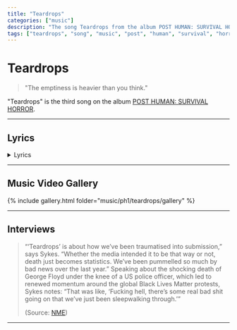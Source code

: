 ```yaml
---
title: "Teardrops"
categories: ["music"]
description: "The song Teardrops from the album POST HUMAN: SURVIVAL HORROR."
tags: ["teardrops", "song", "music", "post", "human", "survival", "horror"]
---
```

# Teardrops

> "The emptiness is heavier than you think."

"Teardrops" is the third song on the album [POST HUMAN: SURVIVAL HORROR](ph-survival-horror).

***

## Lyrics

<details class="lyrics">
    <summary>Lyrics</summary>

teardrops/

we hurt ourselves for fun/
force feed our fear until our hearts go numb/
addicted to a lonely kind of love./

what i wanna know../
is how we got this stressed out,/
paranoid/
everything is going dark/
nothing makes me sadder than my head./

i’m running out of teardrops/
let it hurt ‘til it stops/
i can’t keep my grip/
i’m slipping away from me/
oh god, everything is so fucked/
but i can’t feel a thing/
the emptiness is heavier than you think./

i’m tripping on the edge/
high as a kite, i’m never coming down./
and if you hear me/
guess you know how it feels/
to be alone/
so how’d we get this stressed out?/
paranoid/
everything is going dark/
nothing makes me sadder than my head./

suicidal, violent tragic state of mind./
lost my halo, now i’m my own anti-christ.

</details>

***

## Music Video Gallery

{% include gallery.html folder="music/ph1/teardrops/gallery" %}

***

## Interviews

> “‘Teardrops’ is about how we’ve been traumatised into submission,” says Sykes. 
“Whether the media intended it to be that way or not, death just becomes statistics. 
We’ve been pummelled so much by bad news over the last year.” Speaking about the shocking 
death of George Floyd under the knee of a US police officer, which led to renewed momentum 
around the global Black Lives Matter protests, Sykes notes: “That was like, ‘Fucking hell, 
there’s some real bad shit going on that we’ve just been sleepwalking through.’”
>
> (Source: [NME](https://www.nme.com/big-reads/bring-me-the-horizon-cover-interview-2020-post-human-survival-horror-2804768))

***